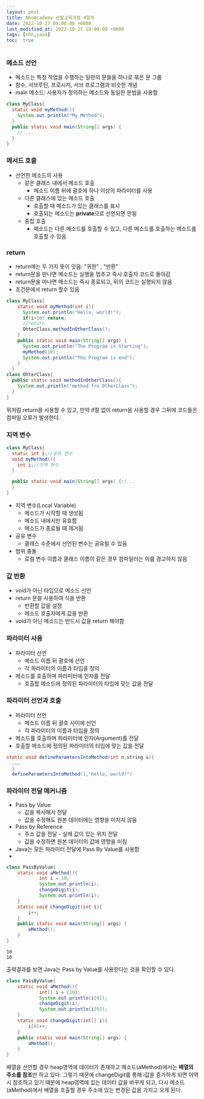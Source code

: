 ```yaml
---
layout: post
title: NhnAcademy 선발교육과정 4일차
date: 2022-10-27 09:00:00 +0800
last_modified_at: 2022-10-27 18:00:00 +0800
tags: [nhn,java]
toc:  true
---
```


### 메소드 선언
- 메소드는 특정 작업을 수행하는 일련의 문들을 하나로 묶은 문 그룹
- 함수, 서브루틴, 프로시저, 서브 프로그램과 비슷한 개념
- main 메소드: 사용자가 정의하는 메소드와 동일한 문법을 사용함

```java
class MyClass{
  static void myMethod(){
    System.out.println("My Method");
  }
  public static void main(String[] args) {
    // ...
  }
}
```

### 메서드 호출

- 선언한 메소드의 사용
  - 같은 클래스 내에서 메소드 호출
    - 메소드 이름 뒤에 괄호에 하나 이상의 파라미터를 사용
  - 다른 클래스에 있는 메소드 호출
    - 호출할 때 메소드가 있는 클래스를 표시
    - 호출되는 메소드는 **private**으로 선언되면 안됨
  - 중첩 호출
    - 메소드는 다른 메소드를 호출할 수 있고, 다른 메소드를 호출하는 메소드를 호출할 수 있음

### return

- return에는 두 가지 뜻이 잇음: "귀한" , "반환"
- return문을 만나면 메소드는 실행을 멈추고 즉시 호출자 코드로 돌아감
- return문을 마나면 메소드는 즉시 종료되고, 뒤의 코드는 실행되지 않음
- 조건문에서 return 할수 있음

```java
class MyClass{
    static void myMethod(int i){
      System.out.println("Hello, world!");
      if(i>10) return;
      //return
      OhterClass.methodInOtherClass();
    }
    public static void main(String[] args) {
      System.out.println("The Program is Starting");
      myMethod(10);
      System.out.println("The Program is end");
    }
  }
class OhterClass{
  public static void methodInOtherClass(){
    System.out.println("method fro OtherClass");
  }
}
```

위처럼 return을 사용할 수 있고, 만약 if절 없이 return을 사용할 경우 그뒤에 코드들은 컴파일 오류가 발생한다.

### 지역 변수

```java
class MyClass{
  static int i;//공유 변수
  void myMethod(){
    int i;//지역 변수
  }

  public static void main(String[] args) {//...
  }
}
```
- 지역 변수(Local Variable)
  - 메소드가 시작할 때 생성됨
  - 메소드 내에서만 유효함
  - 메소드가 종료될 때 제거됨
- 공유 변수
  - 클래스 수준에서 선언된 변수는 공유될 수 있음
- 범위 충돌
  - 로컬 변수 이름과 클래스 이름이 같은 경우 컴파일러는 이를 경고하지 않음

### 값 반환
- void가 아닌 타입으로 메소드 선언
- return 문을 사용하여 식을 반환
  - 반환할 값을 설정
  - 메소드 호출자에게 값을 반환
- void가 아닌 메소드는 반드시 값을 return 해야함

### 파라미터 사용
- 파라미터 선언
  - 메소드 이름 뒤 괄호에 선언
  - 각 파라미터의 이름과 타입을 정의
- 메소드를 호출하며 파라미터에 인자를 전달
  - 호출할 메소드에 정의된 파라미터의 타입에 맞는 값을 전달

### 파라미터 선언과 호출
- 파라미터 선언
  - 메소드 이름 뒤 괄호 사이에 선언
  - 각 파라미터의 이름과 타입을 정의
- 메소드를 호출하며 파라미터에 인자(Argument)를 전달
- 호출할 메소드에 정의된 파라미터의 타입에 맞는 값을 전달
```java
static void defineParamtersIntoMethod(int n,string s){
  ...
  }
  defineParamtersIntoMethod(1,"hello, world!")
```

### 파라미터 전달 메커니즘
- Pass by Value
  - 값을 복사해서 전달
  - 값을 수정해도 원본 데이터에는 영향을 미치지 않음
- Pass by Reference
  - 주소 값을 전달 - 실제 값이 있는 위치 전달
  - 값을 수정하면 원본 데이터의 값에 영향을 미침
- Java는 모든 파라미터 전달에 Pass By Value를 사용함
-
```java
class PassByValue{
    static void aMethod(){
            int i = 10;
            System.out.println(i);
            changeDigit(i);
            System.out.println(i);
    }
    static void changeDigit(int i){
        i++;
    }
    public static void main(String[] args) {
        aMethod();
    }
}
```

```
10
10
```

출력결과를 보면 Java는 Pass by Value를 사용한다는 것을 확인할 수 있다.

```java
class PassByValue{
    static void aMethod(){
            int[] i = {10};
            System.out.println(i[0]);
            changeDigit(i);
            System.out.println(i[0]);
    }
    static void changeDigit(int[] i){
        i[0]++;
    }
    public static void main(String[] args) {
        aMethod();
    }
}
```

배열을 선언할 경우 heap영역에 데이터가 존재하고 메소드(aMethod)에서는 **배열의 주소를 참조**만 하고 있다.
그렇기 때문에 changeDigit를 통해 i값을 증가하게 되면 이역시 참조하고 있기 때문에 heap영역에 있는 데이터 값을 바꾸게 되고,
다시 메소드(aMethod)에서 배열을 호출할 경우 주소에 있는 변경된 값을 가지고 오게 된다.
